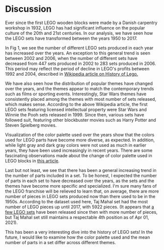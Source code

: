 # Discussion

Ever since the first LEGO wooden blocks were made by a Danish carpentry workshop in 1932, LEGO has had significant influence on the popular culture of the 20th and 21st centuries. In our analysis, we have seen how the LEGO sets have transformed between the years 1950 to 2017.

In Fig 1, we see the number of different LEGO sets produced in each year has increased over the years. An exception to this general trend is seen between 2002 and 2006, when the number of different sets have decreased from 447 sets produced in 2002 to 283 sets produced in 2006. This period may reflect the period of decline in LEGO's profits between 1992 and 2004, described in [Wikipedia article on History of Lego.](https://en.wikipedia.org/wiki/History_of_Lego)

We have also seen how the distribution of popular themes have changed over the years, and the themes appear to match the contemporary trends such as films or sporting events. Interestingly, Star Wars themes have consistently placed among the themes with most number of sets released, which makes sense. According to the above Wikipedia article, the first LEGO sets featuring licensed intellectual property were Star Wars and Winnie the Pooh sets released in 1999. Since then, various sets have followed suit, featuring other blockbuster movies such as Harry Potter and Steven Spielberg movies.

Visualization of the color palette used over the years show that the colors used for LEGO parts have become more diverse, as expected. In addition, while light gray and dark gray colors were not used as much in earlier years, they have been used increasingly in recent years. There are some fascinating observations made about the change of color palette used in LEGO blocks in [this article](https://www.brothers-brick.com/2015/10/14/the-changing-palette-of-lego-1975-2014/).

Last but not least, we see that there has been a general increasing trend in the number of parts included in a set. To be honest, I expected the number of parts in each set to have decreased over the years, as the sets and the themes have become more specific and specialized. I'm sure many fans of the LEGO franchise will be relieved to learn that, on average, there are more number of pieces in LEGO sets produced now than there used to be in the 1950s. According to the dataset used here, Taj Mahal set had the most number of LEGO pieces up until 2017, with 5922 pieces. (It appears that [a few LEGO sets](https://thecollector.io/features/the-30-biggest-lego-sets-ever) have been released since then with more number of pieces, but Taj Mahal set still maintains a respectable 4th position as of Apr 01, 2021).

This has been a very interesting dive into the history of LEGO sets! In the future, I would like to examine how the color palette used and the mean number of parts in a set differ across different themes.
